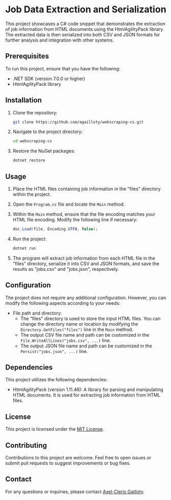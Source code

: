 # Job Data Extraction and Serialization

This project showcases a C# code snippet that demonstrates the extraction of job information from HTML documents using the HtmlAgilityPack library. The extracted data is then serialized into both CSV and JSON formats for further analysis and integration with other systems. 

## Prerequisites

To run this project, ensure that you have the following:

- .NET SDK (version 7.0.0 or higher)
- HtmlAgilityPack library

## Installation

1. Clone the repository:

   ```bash
   git clone https://github.com/agailloty/webscraping-cs.git
   ```

2. Navigate to the project directory:

   ```bash
   cd webscraping-cs
   ```

3. Restore the NuGet packages:

   ```bash
   dotnet restore
   ```

## Usage

1. Place the HTML files containing job information in the "files" directory within the project.

2. Open the `Program.cs` file and locate the `Main` method.

3. Within the `Main` method, ensure that the file encoding matches your HTML file encoding. Modify the following line if necessary:

   ```csharp
   doc.Load(file, Encoding.UTF8, false);
   ```

4. Run the project:

   ```bash
   dotnet run
   ```

5. The program will extract job information from each HTML file in the "files" directory, serialize it into CSV and JSON formats, and save the results as "jobs.csv" and "jobs.json", respectively.

## Configuration

The project does not require any additional configuration. However, you can modify the following aspects according to your needs:

- File path and directory:
  - The "files" directory is used to store the input HTML files. You can change the directory name or location by modifying the `Directory.GetFiles("files")` line in the `Main` method.
  - The output CSV file name and path can be customized in the `File.WriteAllLines("jobs.csv", ...)` line.
  - The output JSON file name and path can be customized in the `Persist("jobs.json", ...)` line.

## Dependencies

This project utilizes the following dependencies:

- HtmlAgilityPack (version 1.11.46): A library for parsing and manipulating HTML documents. It is used for extracting job information from HTML files.

## License

This project is licensed under the [MIT License](LICENSE).

## Contributing

Contributions to this project are welcome. Feel free to open issues or submit pull requests to suggest improvements or bug fixes.

## Contact

For any questions or inquiries, please contact [Axel-Cleris Gailloty](mailto:agailloty@gmail.com).
